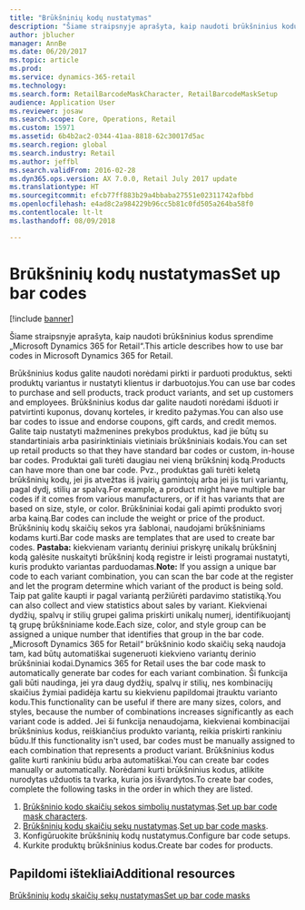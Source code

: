 ```yaml
---
title: "Brūkšninių kodų nustatymas"
description: "Šiame straipsnyje aprašyta, kaip naudoti brūkšninius kodus sprendime „Microsoft Dynamics 365 for Retail“."
author: jblucher
manager: AnnBe
ms.date: 06/20/2017
ms.topic: article
ms.prod: 
ms.service: dynamics-365-retail
ms.technology: 
ms.search.form: RetailBarcodeMaskCharacter, RetailBarcodeMaskSetup
audience: Application User
ms.reviewer: josaw
ms.search.scope: Core, Operations, Retail
ms.custom: 15971
ms.assetid: 6b4b2ac2-0344-41aa-8818-62c30017d5ac
ms.search.region: global
ms.search.industry: Retail
ms.author: jeffbl
ms.search.validFrom: 2016-02-28
ms.dyn365.ops.version: AX 7.0.0, Retail July 2017 update
ms.translationtype: HT
ms.sourcegitcommit: efcb77ff883b29a4bbaba27551e02311742afbbd
ms.openlocfilehash: e4ad8c2a984229b96cc5b81c0fd505a264ba58f0
ms.contentlocale: lt-lt
ms.lasthandoff: 08/09/2018

---
```


# <a name="set-up-bar-codes"></a><span data-ttu-id="1009b-103">Brūkšninių kodų nustatymas</span><span class="sxs-lookup"><span data-stu-id="1009b-103">Set up bar codes</span></span>

[!include [banner](includes/banner.md)]

<span data-ttu-id="1009b-104">Šiame straipsnyje aprašyta, kaip naudoti brūkšninius kodus sprendime „Microsoft Dynamics 365 for Retail“.</span><span class="sxs-lookup"><span data-stu-id="1009b-104">This article describes how to use bar codes in Microsoft Dynamics 365 for Retail.</span></span>

<span data-ttu-id="1009b-105">Brūkšninius kodus galite naudoti norėdami pirkti ir parduoti produktus, sekti produktų variantus ir nustatyti klientus ir darbuotojus.</span><span class="sxs-lookup"><span data-stu-id="1009b-105">You can use bar codes to purchase and sell products, track product variants, and set up customers and employees.</span></span> <span data-ttu-id="1009b-106">Brūkšninius kodus dar galite naudoti norėdami išduoti ir patvirtinti kuponus, dovanų korteles, ir kredito pažymas.</span><span class="sxs-lookup"><span data-stu-id="1009b-106">You can also use bar codes to issue and endorse coupons, gift cards, and credit memos.</span></span> <span data-ttu-id="1009b-107">Galite taip nustatyti mažmenines prekybos produktus, kad jie būtų su standartiniais arba pasirinktiniais vietiniais brūkšniniais kodais.</span><span class="sxs-lookup"><span data-stu-id="1009b-107">You can set up retail products so that they have standard bar codes or custom, in-house bar codes.</span></span> <span data-ttu-id="1009b-108">Produktai gali turėti daugiau nei vieną brūkšninį kodą.</span><span class="sxs-lookup"><span data-stu-id="1009b-108">Products can have more than one bar code.</span></span> <span data-ttu-id="1009b-109">Pvz., produktas gali turėti keletą brūkšninių kodų, jei jis atvežtas iš įvairių gamintojų arba jei jis turi variantų, pagal dydį, stilių ar spalvą.</span><span class="sxs-lookup"><span data-stu-id="1009b-109">For example, a product might have multiple bar codes if it comes from various manufacturers, or if it has variants that are based on size, style, or color.</span></span> <span data-ttu-id="1009b-110">Brūkšniniai kodai gali apimti produkto svorį arba kainą.</span><span class="sxs-lookup"><span data-stu-id="1009b-110">Bar codes can include the weight or price of the product.</span></span> <span data-ttu-id="1009b-111">Brūkšninių kodų skaičių sekos yra šablonai, naudojami brūkšniniams kodams kurti.</span><span class="sxs-lookup"><span data-stu-id="1009b-111">Bar code masks are templates that are used to create bar codes.</span></span> <span data-ttu-id="1009b-112">**Pastaba:** kiekvienam variantų deriniui priskyrę unikalų brūkšninį kodą galėsite nuskaityti brūkšninį kodą registre ir leisti programai nustatyti, kuris produkto variantas parduodamas.</span><span class="sxs-lookup"><span data-stu-id="1009b-112">**Note:** If you assign a unique bar code to each variant combination, you can scan the bar code at the register and let the program determine which variant of the product is being sold.</span></span> <span data-ttu-id="1009b-113">Taip pat galite kaupti ir pagal variantą peržiūrėti pardavimo statistiką.</span><span class="sxs-lookup"><span data-stu-id="1009b-113">You can also collect and view statistics about sales by variant.</span></span> <span data-ttu-id="1009b-114">Kiekvienai dydžių, spalvų ir stilių grupei galima priskirti unikalų numerį, identifikuojantį tą grupę brūkšniniame kode.</span><span class="sxs-lookup"><span data-stu-id="1009b-114">Each size, color, and style group can be assigned a unique number that identifies that group in the bar code.</span></span> <span data-ttu-id="1009b-115">„Microsoft Dynamics 365 for Retail“ brūkšninio kodo skaičių seką naudoja tam, kad būtų automatiškai sugeneruoti kiekvieno variantų derinio brūkšniniai kodai.</span><span class="sxs-lookup"><span data-stu-id="1009b-115">Dynamics 365 for Retail uses the bar code mask to automatically generate bar codes for each variant combination.</span></span> <span data-ttu-id="1009b-116">Ši funkcija gali būti naudinga, jei yra daug dydžių, spalvų ir stilių, nes kombinacijų skaičius žymiai padidėja kartu su kiekvienu papildomai įtrauktu varianto kodu.</span><span class="sxs-lookup"><span data-stu-id="1009b-116">This functionality can be useful if there are many sizes, colors, and styles, because the number of combinations increases significantly as each variant code is added.</span></span> <span data-ttu-id="1009b-117">Jei ši funkcija nenaudojama, kiekvienai kombinacijai brūkšninius kodus, reiškiančius produkto variantą, reikia priskirti rankiniu būdu.</span><span class="sxs-lookup"><span data-stu-id="1009b-117">If this functionality isn't used, bar codes must be manually assigned to each combination that represents a product variant.</span></span> <span data-ttu-id="1009b-118">Brūkšninius kodus galite kurti rankiniu būdu arba automatiškai.</span><span class="sxs-lookup"><span data-stu-id="1009b-118">You can create bar codes manually or automatically.</span></span> <span data-ttu-id="1009b-119">Norėdami kurti brūkšninius kodus, atlikite nurodytas užduotis ta tvarka, kuria jos išvardytos.</span><span class="sxs-lookup"><span data-stu-id="1009b-119">To create bar codes, complete the following tasks in the order in which they are listed.</span></span>

1.  <span data-ttu-id="1009b-120">[Brūkšninio kodo skaičių sekos simbolių nustatymas](set-up-bar-code-masks.md).</span><span class="sxs-lookup"><span data-stu-id="1009b-120">[Set up bar code mask characters](set-up-bar-code-masks.md).</span></span>
2.  <span data-ttu-id="1009b-121">[Brūkšninių kodų skaičių sekų nustatymas](set-up-bar-code-masks.md).</span><span class="sxs-lookup"><span data-stu-id="1009b-121">[Set up bar code masks](set-up-bar-code-masks.md).</span></span>
3.  <span data-ttu-id="1009b-122">Konfigūruokite brūkšninių kodų nustatymus.</span><span class="sxs-lookup"><span data-stu-id="1009b-122">Configure bar code setups.</span></span>
4.  <span data-ttu-id="1009b-123">Kurkite produktų brūkšninius kodus.</span><span class="sxs-lookup"><span data-stu-id="1009b-123">Create bar codes for products.</span></span>


<a name="additional-resources"></a><span data-ttu-id="1009b-124">Papildomi ištekliai</span><span class="sxs-lookup"><span data-stu-id="1009b-124">Additional resources</span></span>
--------

[<span data-ttu-id="1009b-125">Brūkšninių kodų skaičių sekų nustatymas</span><span class="sxs-lookup"><span data-stu-id="1009b-125">Set up bar code masks</span></span>](set-up-bar-code-masks.md)





